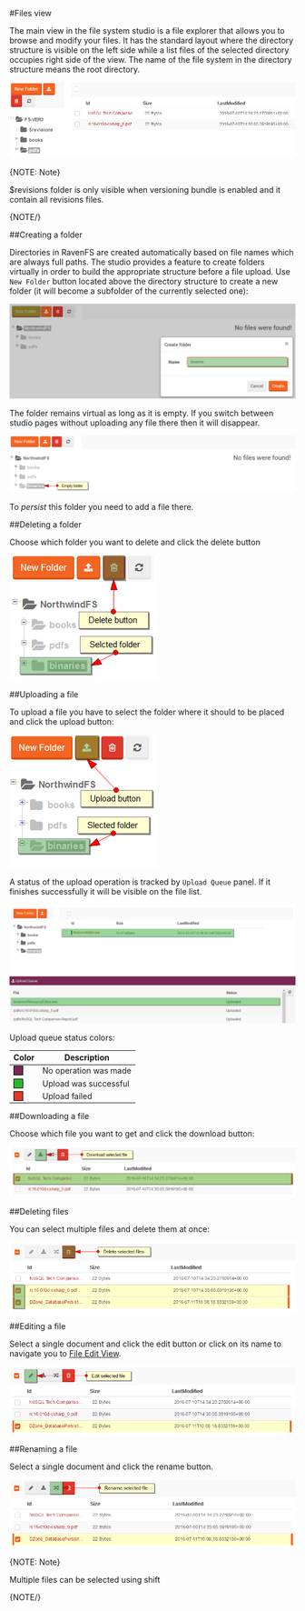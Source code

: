 ﻿#Files view

The main view in the file system studio is a file explorer that allows you to browse and modify your files. It has the standard layout where
the directory structure is visible on the left side while a list files of the selected directory occupies right side of the view. The name of the file system
in the directory structure means the root directory.

![Figure 1. Studio. Files View. Explorer](images/files-view-explorer.png)  

{NOTE: Note}

$revisions folder is only visible when versioning bundle is enabled and it contain all revisions files.

{NOTE/}

##Creating a folder

Directories in RavenFS are created automatically based on file names which are always full paths. The studio provides a feature to create
folders virtually in order to build the appropriate structure before a file upload. Use `New Folder` button located above the directory 
structure to create a new folder (it will become a subfolder of the currently selected one):

![Figure 2. Studio. Files View. Create folder](images/files-view-create-folder.png)  

The folder remains virtual as long as it is empty. If you switch between studio pages without uploading any file there then it will disappear.

![Figure 3. Studio. Files View. Virtual folder](images/files-view-empty-folder.png)  

To *persist* this folder you need to add a file there.

##Deleting a folder

Choose which folder you want to delete and click the delete button

![Figure 4. Studio. Files View. Delete a folder](images/files-view-delete-folder.png)

##Uploading a file

To upload a file you have to select the folder where it should to be placed and click the upload button:

![Figure 5. Studio. Files View. File upload](images/files-view-upload.png)

A status of the upload operation is tracked by `Upload Queue` panel. If it finishes successfully it will be visible on the file list.

![Figure 6. Studio. Files View. File uploaded](images/files-view-file-uploaded.png)

Upload queue status colors:

<style type="text/css">
.rect_legend
{
	width: 15px;
	height: 15px;
	border: solid 1px black;
}
</style>

| Color | Description|
| ------------- | ----- |
| <div class="rect_legend" style="background-color: #772953" /> | No operation was made |
| <div class="rect_legend" style="background-color:#28b62c" /> | Upload was successful |
| <div class="rect_legend" style="background-color: #DF382C" /> | Upload failed |

##Downloading a file

Choose which file you want to get and click the download button:

![Figure 7. Studio. Files View. Download a file](images/files-view-download-file.png)

##Deleting files

You can select multiple files and delete them at once:

![Figure 8. Studio. Files View. Delete a file](images/files-view-delete-files.png)

##Editing a file

Select a single document and click the edit button or click on its name to navigate you to [File Edit View](./file-edit-view).

![Figure 9. Studio. Files View. Edit a file](images/files-view-edit-file.png)

##Renaming a file

Select a single document and click the rename button.

![Figure 10. Studio. Files View. Rename a file](images/files-view-rename-file.png)

{NOTE: Note}

Multiple files can be selected using shift

{NOTE/}

